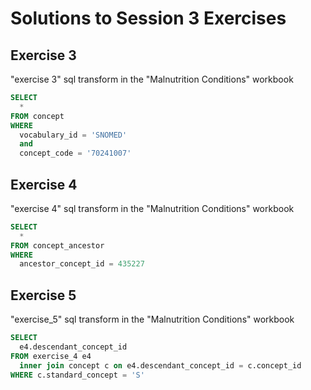 Solutions to Session 3 Exercises
=============

Exercise 3
-----------------

"exercise 3" sql transform in the "Malnutrition Conditions" workbook

```sql
SELECT 
  *
FROM concept
WHERE 
  vocabulary_id = 'SNOMED'
  and
  concept_code = '70241007'
```


Exercise 4
-----------------

"exercise 4" sql transform in the "Malnutrition Conditions" workbook

```sql
SELECT 
  *
FROM concept_ancestor
WHERE 
  ancestor_concept_id = 435227
```

Exercise 5
-----------------

"exercise_5" sql transform in the "Malnutrition Conditions" workbook

```sql
SELECT
  e4.descendant_concept_id
FROM exercise_4 e4
  inner join concept c on e4.descendant_concept_id = c.concept_id
WHERE c.standard_concept = 'S'
```

